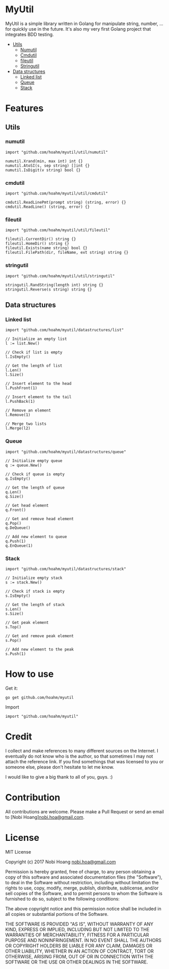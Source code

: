 # MyUtil

MyUtil is a simple library written in Golang for manipulate string, number, ... for quickly use in the future. It's also my very first Golang project that integrates BDD testing.

* [Utils](#utils)
  * [Numutil](#numutil)
  * [Cmdutil](#cmdutil)
  * [fileutil](#fileutil)
  * [Stringutil](#stringutil)
* [Data structures](#data-structures)
  * [Linked list](#linked-list)
  * [Queue](#queue)
  * [Stack](#stack)

# Features

## Utils

### numutil

    import "github.com/hoahm/myutil/util/numutil"

    numutil.Xrand(min, max int) int {}
    numutil.AtoSI(s, sep string) []int {}
    numutil.IsDigit(v string) bool {}

### cmdutil

    import "github.com/hoahm/myutil/util/cmdutil"

    cmdutil.ReadLinePmt(prompt string) (string, error) {}
    cmdutil.ReadLine() (string, error) {}

### fileutil

    import "github.com/hoahm/myutil/util/fileutil"

    fileutil.CurrentDir() string {}
    fileutil.HomeDir() string {}
    fileutil.Exists(name string) bool {}
    fileutil.FilePath(dir, fileName, ext string) string {}

### stringutil

    import "github.com/hoahm/myutil/util/stringutil"

    stringutil.RandString(length int) string {}
    stringutil.Reverse(s string) string {}

## Data structures

### Linked list

    import "github.com/hoahm/myutil/datastructures/list"

    // Initialize an empty list
    l := list.New()
    
    // Check if list is empty
    l.IsEmpty()

    // Get the length of list
    l.Len()
    l.Size()

    // Insert element to the head
    l.PushFront(1)

    // Insert element to the tail
    l.PushBack(1)

    // Remove an element
    l.Remove(1)

    // Merge two lists
    l.Merge(l2)

### Queue

    import "github.com/hoahm/myutil/datastructures/queue"

    // Initialize empty queue
    q := queue.New()

    // Check if queue is empty
    q.IsEmpty()

    // Get the length of queue
    q.Len()
    q.Size()

    // Get head element
    q.Front()

    // Get and remove head element
    q.Pop()
    q.DeQueue()

    // Add new element to queue
    q.Push(1)
    q.EnQueue(1)

### Stack

    import "github.com/hoahm/myutil/datastructures/stack"

    // Initialize empty stack
    s := stack.New()    

    // Check if stack is empty
    s.IsEmpty()

    // Get the length of stack
    s.Len()
    s.Size()

    // Get peak element
    s.Top()

    // Get and remove peak element
    s.Pop()

    // Add new element to the peak
    s.Push(1)

# How to use

Get it:

    go get github.com/hoahm/myutil

Import

    import "github.com/hoahm/myutil"

# Credit

I collect and make references to many different sources on the Internet. I eventually do not know who is the author, so that sometimes I may not attach the reference link. If you find somethings that was licensed to you or someone else, please don't hesitate to let me know.

I would like to give a big thank to all of you, guys. :)        

# Contribution

All contributions are welcome. Please make a Pull Request or send an email to [Nobi Hoang]<nobi.hoa@gmail.com>.

# License

MIT License

Copyright (c) 2017 Nobi Hoang <nobi.hoa@gmail.com>

Permission is hereby granted, free of charge, to any person obtaining a copy
of this software and associated documentation files (the "Software"), to deal
in the Software without restriction, including without limitation the rights
to use, copy, modify, merge, publish, distribute, sublicense, and/or sell
copies of the Software, and to permit persons to whom the Software is
furnished to do so, subject to the following conditions:

The above copyright notice and this permission notice shall be included in all
copies or substantial portions of the Software.

THE SOFTWARE IS PROVIDED "AS IS", WITHOUT WARRANTY OF ANY KIND, EXPRESS OR
IMPLIED, INCLUDING BUT NOT LIMITED TO THE WARRANTIES OF MERCHANTABILITY,
FITNESS FOR A PARTICULAR PURPOSE AND NONINFRINGEMENT. IN NO EVENT SHALL THE
AUTHORS OR COPYRIGHT HOLDERS BE LIABLE FOR ANY CLAIM, DAMAGES OR OTHER
LIABILITY, WHETHER IN AN ACTION OF CONTRACT, TORT OR OTHERWISE, ARISING FROM,
OUT OF OR IN CONNECTION WITH THE SOFTWARE OR THE USE OR OTHER DEALINGS IN THE
SOFTWARE.
